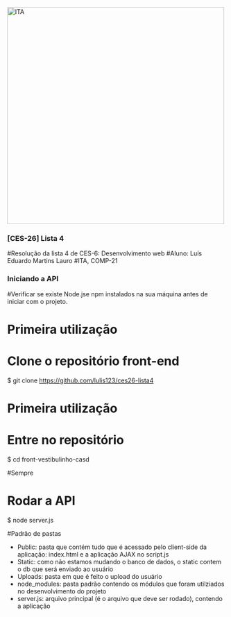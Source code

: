 <img alt="ITA" title="#front-vestibulinho-casd" src="https://logodownload.org/wp-content/uploads/2018/01/ita-logo.png" width="500px" />

### [CES-26] Lista 4
#Resolução da lista 4 de CES-6: Desenvolvimento web
#Aluno: Luís Eduardo Martins Lauro
#ITA, COMP-21

### Iniciando a API
#Verificar se existe Node.jse npm instalados na sua máquina antes de iniciar com o projeto.

# Primeira utilização
# Clone o repositório front-end
$ git clone https://github.com/lulis123/ces26-lista4

# Primeira utilização
# Entre no repositório
$ cd front-vestibulinho-casd

#Sempre
# Rodar a API
$ node server.js

#Padrão de pastas
- Public: pasta que contém tudo que é acessado pelo client-side da aplicação: index.html e a aplicação AJAX no script.js
- Static: como não estamos mudando o banco de dados, o static contem o db que será enviado ao usuário
- Uploads: pasta em que é feito o upload do usuário
- node_modules: pasta padrão contendo os módulos que foram utilziados no desenvolvimento do projeto
- server.js: arquivo principal (é o arquivo que deve ser rodado), contendo a aplicação
